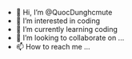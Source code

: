 - 👋 Hi, I’m @QuocDunghcmute
- 👀 I’m interested in coding
- 🌱 I’m currently learning coding
- 💞️ I’m looking to collaborate on ...
- 📫 How to reach me ...

<!---
QuocDunghcmute/QuocDunghcmute is a ✨ special ✨ repository because its `README.md` (this file) appears on your GitHub profile.
You can click the Preview link to take a look at your changes.
--->
